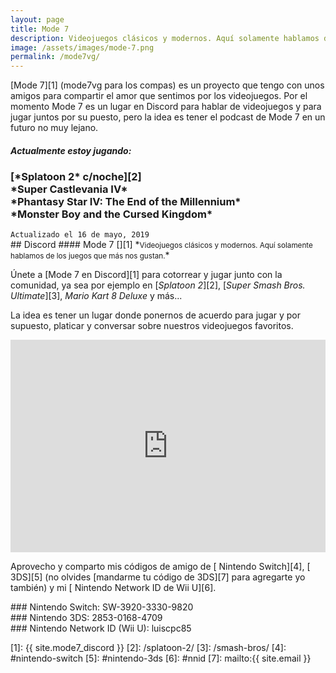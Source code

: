 ```yaml
---
layout: page
title: Mode 7
description: Videojuegos clásicos y modernos. Aquí solamente hablamos de los juegos que más nos gustan.
image: /assets/images/mode-7.png
permalink: /mode7vg/
---
```


[Mode 7][1] (mode7vg para los compas) es un proyecto que tengo con unos amigos para compartir el amor que sentimos por los videojuegos. Por el momento Mode 7 es un lugar en Discord para hablar de videojuegos y para jugar juntos por su puesto, pero la idea es tener el podcast de Mode 7 en un futuro no muy lejano.

<div class="card text-center">
<div class="card-header">
<h5 class="card-title text-center"><i class="fas fa-gamepad"></i> Actualmente estoy jugando:</h5>
</div>
<div class="card-body text-center">
<h3 class="card-text">
[*Splatoon 2* c/noche][2]<br>
<span data-toggle="tooltip" data-placement="top" title="Jugando en: Castlevania Anniversary Collection">*Super Castlevania IV*</span><br>
<span data-toggle="tooltip" data-placement="top" title="Jugando en: Sega Genesis Classics">*Phantasy Star IV: The End of the Millennium*</span><br> *Monster Boy and the Cursed Kingdom*
</h3>
</div>
<div class="card-footer text-muted">
<code>Actualizado el 16 de mayo, 2019</code>
</div>
</div>

<div class="row">
<div class="col-md-12 col-lg-6">
## <i class="fab fa-discord"></i> Discord
#### Mode 7 [<i class="fas fa-external-link-alt" data-toggle="tooltip" data-placement="top" title="Abrir Mode 7 en Discord"></i>][1]
*<small>Videojuegos clásicos y modernos. Aquí solamente hablamos de los juegos que más nos gustan.</small>*

Únete a [Mode 7 en Discord][1] para cotorrear y jugar junto con la comunidad, ya sea por ejemplo en [*Splatoon 2*][2], [*Super Smash Bros. Ultimate*][3], *Mario Kart 8 Deluxe* y más...

La idea es tener un lugar donde ponernos de acuerdo para jugar y por supuesto, platicar y conversar sobre nuestros videojuegos favoritos.
</div>
<div class="col-md-12 col-lg-6">
<iframe src="https://discordapp.com/widget?id=478777821087662092&theme=dark" width="100%" height="340" allowtransparency="true" frameborder="0"></iframe>
</div>
</div>

Aprovecho y comparto mis códigos de amigo de [<i class="fas fa-link"></i> Nintendo Switch][4], [<i class="fas fa-link"></i> 3DS][5] (no olvides [mandarme tu código de 3DS][7] para agregarte yo también) y mi [<i class="fas fa-link"></i> Nintendo Network ID de Wii U][6].

<div class="card text-center" id="nintendo-switch">
<div class="card-body">
### <i class="fab fa-nintendo-switch"></i> Nintendo Switch: SW-3920-3330-9820
</div>
</div>

<div class="card text-center mb-3" id="nintendo-3ds">
<div class="card-body">
### Nintendo 3DS: 2853-0168-4709
</div>
</div>

<div class="card text-center" id="nnid">
<div class="card-body">
### Nintendo Network ID (Wii U): luiscpc85
</div>
</div>

[1]: {{ site.mode7_discord }}
[2]: /splatoon-2/
[3]: /smash-bros/
[4]: #nintendo-switch
[5]: #nintendo-3ds
[6]: #nnid
[7]: mailto:{{ site.email }}